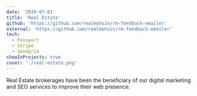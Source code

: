 ```yaml
---
date: '2019-07-01'
title: 'Real Estate'
github: 'https://github.com/realmohsin/rm-feedback-emailer'
external: 'https://github.com/realmohsin/rm-feedback-emailer'
tech:
  - Passport
  - Stripe
  - Sendgrid
showInProjects: true
cover: './real-estate.png'
---
```


Real Estate brokerages have been the beneficiary of our digital marketing and SEO services to improve their web presence.


